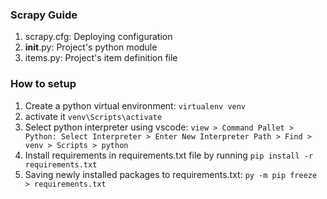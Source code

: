 ### Scrapy Guide

1. scrapy.cfg: Deploying configuration
2. **init**.py: Project's python module
3. items.py: Project's item definition file

### How to setup

1. Create a python virtual environment: `virtualenv venv`
2. activate it `venv\Scripts\activate`
3. Select python interpreter using vscode: `view > Command Pallet > Python: Select Interpreter > Enter New Interpreter Path > Find > venv > Scripts > python`
4. Install requirements in requirements.txt file by running `pip install -r requirements.txt`
5. Saving newly installed packages to requirements.txt: `py -m pip freeze > requirements.txt`
